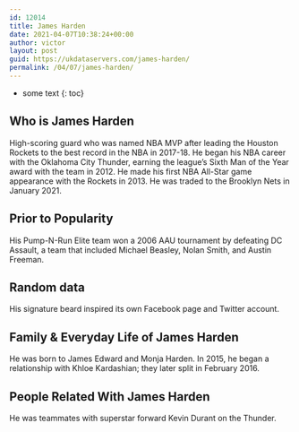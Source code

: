 ```yaml
---
id: 12014
title: James Harden
date: 2021-04-07T10:38:24+00:00
author: victor
layout: post
guid: https://ukdataservers.com/james-harden/
permalink: /04/07/james-harden/
---
```


* some text
{: toc}


## Who is James Harden



High-scoring guard who was named NBA MVP after leading the Houston Rockets to the best record in the NBA in 2017-18. He began his NBA career with the Oklahoma City Thunder, earning the league&#8217;s Sixth Man of the Year award with the team in 2012. He made his first NBA All-Star game appearance with the Rockets in 2013. He was traded to the Brooklyn Nets in January 2021.

                
                
                
## Prior to Popularity



His Pump-N-Run Elite team won a 2006 AAU tournament by defeating DC Assault, a team that included Michael Beasley, Nolan Smith, and Austin Freeman. 

                
                
                
## Random data



His signature beard inspired its own Facebook page and Twitter account. 

                
                
                
## Family & Everyday Life of James Harden



He was born to James Edward and Monja Harden. In 2015, he began a relationship with Khloe Kardashian; they later split in February 2016.

                
                
                
## People Related With James Harden



He was teammates with superstar forward Kevin Durant on the Thunder. 

                
              
            
          
          
          